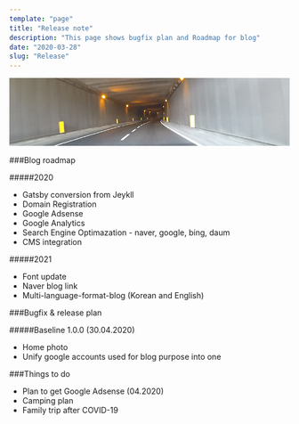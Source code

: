 ```yaml
---
template: "page"
title: "Release note"
description: "This page shows bugfix plan and Roadmap for blog"
date: "2020-03-28"
slug: "Release"
---
```


![](../images/release_pic_20200328.png)


###Blog roadmap

#####2020
- Gatsby conversion from Jeykll
- Domain Registration
- Google Adsense
- Google Analytics
- Search Engine Optimazation - naver, google, bing, daum
- CMS integration

#####2021
- Font update
- Naver blog link
- Multi-language-format-blog (Korean and English)



###Bugfix & release plan

#####Baseline 1.0.0	(30.04.2020)
- Home photo
- Unify google accounts used for blog purpose into one


###Things to do
- Plan to get Google Adsense (04.2020)
- Camping plan
- Family trip after COVID-19